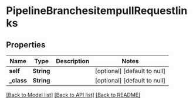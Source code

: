 # PipelineBranchesitempullRequestlinks
## Properties

| Name | Type | Description | Notes |
|------------ | ------------- | ------------- | -------------|
| **self** | **String** |  | [optional] [default to null] |
| **\_class** | **String** |  | [optional] [default to null] |

[[Back to Model list]](../README.md#documentation-for-models) [[Back to API list]](../README.md#documentation-for-api-endpoints) [[Back to README]](../README.md)

